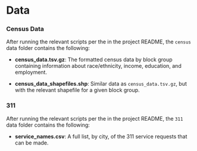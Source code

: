 # Data

### Census Data

After running the relevant scripts per the in the project README, the `census` data folder contains the following:

* __census_data.tsv.gz__: The formatted census data by block group containing information about race/ethnicity, income, education, and employment.

* __census_data_shapefiles.shp__: Similar data as `census_data.tsv.gz`, but with the relevant shapefile for a given block group.

### 311

After running the relevant scripts per the in the project README, the `311` data folder contains the following:

* __service_names.csv__: A full list, by city, of the 311 service requests that can be made.
